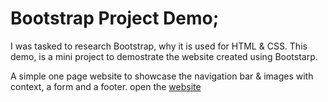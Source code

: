 # Bootstrap Project Demo;

I was tasked to research Bootstrap, why it is used for HTML & CSS.
This demo, is  a mini project to  demostrate the website created using Bootstarp.

A simple one page website to showcase the navigation bar & images with context, a form and a footer.
open the [website](https://admiring-bell-103362.netlify.app/)
